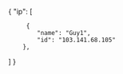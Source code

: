 {
    "ip": [
    
         {
            "name": "Guy1",
            "id": "103.141.68.105"
        },
   ]
}
